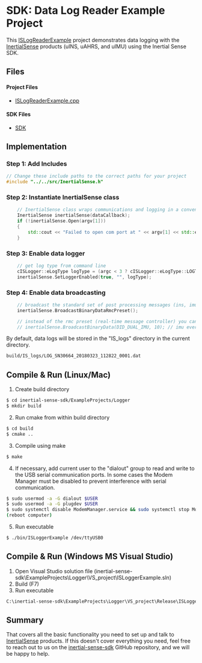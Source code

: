 # SDK: Data Log Reader Example Project

This [ISLogReaderExample](https://github.com/inertialsense/inertial-sense-sdk/tree/release/ExampleProjects/LogReader) project demonstrates data logging with the <a href="https://inertialsense.com">InertialSense</a> products (uINS, uAHRS, and uIMU) using the Inertial Sense SDK.

## Files

#### Project Files

* [ISLogReaderExample.cpp](https://github.com/inertialsense/inertial-sense-sdk/tree/release/ExampleProjects/LogReader/ISLogReaderExample.cpp)

#### SDK Files

* [SDK](https://github.com/inertialsense/inertial-sense-sdk/tree/master/src)


## Implementation

### Step 1: Add Includes

```C++
// Change these include paths to the correct paths for your project
#include "../../src/InertialSense.h"
```

### Step 2: Instantiate InertialSense class

```C++
	// InertialSense class wraps communications and logging in a convenient, easy to use class
	InertialSense inertialSense(dataCallback);
	if (!inertialSense.Open(argv[1]))
	{
		std::cout << "Failed to open com port at " << argv[1] << std::endl;
	}
```

### Step 3: Enable data logger

```C++
	// get log type from command line
	cISLogger::eLogType logType = (argc < 3 ? cISLogger::eLogType::LOGTYPE_DAT : cISLogger::ParseLogType(argv[2]));
	inertialSense.SetLoggerEnabled(true, "", logType);
```

### Step 4: Enable data broadcasting

```C++
	// broadcast the standard set of post processing messages (ins, imu, etc.)
	inertialSense.BroadcastBinaryDataRmcPreset();

	// instead of the rmc preset (real-time message controller) you can request individual messages...
	// inertialSense.BroadcastBinaryData(DID_DUAL_IMU, 10); // imu every 10 milliseconds (100 hz)
```

By default, data logs will be stored in the "IS_logs" directory in the current directory.

``` bash
build/IS_logs/LOG_SN30664_20180323_112822_0001.dat
```

## Compile & Run (Linux/Mac)

1. Create build directory
``` bash
$ cd inertial-sense-sdk/ExampleProjects/Logger
$ mkdir build
```
2. Run cmake from within build directory
``` bash
$ cd build
$ cmake ..
```
3. Compile using make
 ``` bash
 $ make
 ```
4. If necessary, add current user to the "dialout" group to read and write to the USB serial communication ports.  In some cases the Modem Manager must be disabled to prevent interference with serial communication. 
```bash
$ sudo usermod -a -G dialout $USER
$ sudo usermod -a -G plugdev $USER
$ sudo systemctl disable ModemManager.service && sudo systemctl stop ModemManager.service
(reboot computer)
```
5. Run executable
``` bash
$ ./bin/ISLoggerExample /dev/ttyUSB0
```
## Compile & Run (Windows MS Visual Studio)

1. Open Visual Studio solution file (inertial-sense-sdk\ExampleProjects\Logger\VS_project\ISLoggerExample.sln)
2. Build (F7)
3. Run executable
``` bash
C:\inertial-sense-sdk\ExampleProjects\Logger\VS_project\Release\ISLoggerExample.exe COM3
```

## Summary

That covers all the basic functionality you need to set up and talk to <a href="https://inertialsense.com">InertialSense</a> products.  If this doesn't cover everything you need, feel free to reach out to us on the <a href="https://github.com/inertialsense/inertial-sense-sdk">inertial-sense-sdk</a> GitHub repository, and we will be happy to help.
